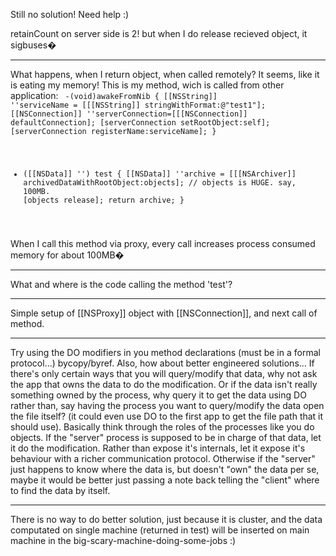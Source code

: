 Still no solution! Need help :)

retainCount on server side is 2! but when I do release recieved object, it sigbuses�

----

What happens, when I return object, when called remotely?
It seems, like it is eating my memory!
This is my method, wich is called from other application:
<code>
-(void)awakeFromNib
{
    [[NSString]] ''serviceName = [[[NSString]] stringWithFormat:@"test1"];
    [[NSConnection]] ''serverConnection=[[[NSConnection]] defaultConnection];
    [serverConnection setRootObject:self];
    [serverConnection registerName:serviceName];
}

- ([[NSData]] '') test
{
	[[NSData]] ''archive = [[[NSArchiver]] archivedDataWithRootObject:objects]; // objects is HUGE. say, 100MB.
	[objects release];
	return archive;
}
</code>

When I call this method via proxy, every call increases process consumed memory for about 100MB�

----

What and where is the code calling the method 'test'?

----

Simple setup of [[NSProxy]] object with [[NSConnection]], and next call of method.

----

Try using the DO modifiers in you method declarations (must be in a formal protocol...) bycopy/byref. Also, how about better engineered solutions... If there's only certain ways that you will query/modify that data, why not ask the app that owns the data to do the modification.  Or if the data isn't really something owned by the process, why query it to get the data using DO rather than, say having the process you want to query/modify the data open the file itself? (it could even use DO to the first app to get the file path that it should use).  Basically think through the roles of the processes like you do objects.  If the "server" process is supposed to be in charge of that data, let it do the modification.  Rather than expose it's internals, let it expose it's behaviour with a richer communication protocol.  Otherwise if the "server" just happens to know where the data is, but doesn't "own" the data per se, maybe it would be better just passing a note back telling the "client" where to find the data by itself.

----

There is no way to do better solution, just because it is cluster, and the data computated on single machine (returned in test) will be inserted on main machine in the big-scary-machine-doing-some-jobs :)
